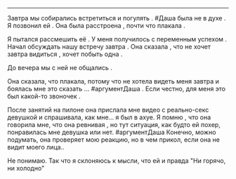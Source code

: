 ____

Завтра мы собирались встретиться и погулять .
#Даша была не в духе . Я позвонил ей . Она была расстроена , почти что плакала .

Я пытался рассмешить её . У меня получилось с переменным успехом .
Начал обсуждать нашу встречу завтра . 
Она сказала , что не хочет завтра видиться , хочет побыть одна .

До вечера мы с ней не общались .

Она сказала, что плакала, потому что не хотела видеть меня завтра и боялась мне это сказать ... #аргументДаша . Если честно, для меня это был какой-то звоночек .

После занятий на пилоне она прислала мне видео с реально-секс девушкой и спрашивала, как мне... я был в ахуе. Я помню , что она говорила мне, что она ревнивая , но тут ситуация, как будто ей похер, понравилась мне девушка или нет. #аргументДаша Конечно, можно подумать, она проверяет мою реакцию, но в чем прикол, если она не видит моего лица.. 

Не понимаю. Так что я склоняюсь к мысли, что ей и правда "Ни горячо, ни холодно"
